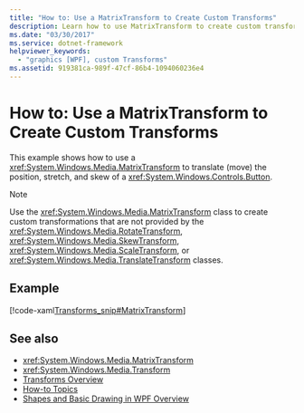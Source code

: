 ```yaml
---
title: "How to: Use a MatrixTransform to Create Custom Transforms"
description: Learn how to use MatrixTransform to create custom transforms and move the position, stretch, and skew of a Button.
ms.date: "03/30/2017"
ms.service: dotnet-framework
helpviewer_keywords:
  - "graphics [WPF], custom Transforms"
ms.assetid: 919381ca-989f-47cf-86b4-1094060236e4
---
```

# How to: Use a MatrixTransform to Create Custom Transforms

This example shows how to use a <xref:System.Windows.Media.MatrixTransform> to translate (move) the position, stretch, and skew of a <xref:System.Windows.Controls.Button>.

> [!NOTE]
> Use the <xref:System.Windows.Media.MatrixTransform> class to create custom transformations that are not provided by the <xref:System.Windows.Media.RotateTransform>, <xref:System.Windows.Media.SkewTransform>, <xref:System.Windows.Media.ScaleTransform>, or <xref:System.Windows.Media.TranslateTransform> classes.

## Example

[!code-xaml[Transforms_snip#MatrixTransform](~/samples/snippets/csharp/VS_Snippets_Wpf/Transforms_snip/CS/MatrixTransformExample.xaml#matrixtransform)]

## See also

- <xref:System.Windows.Media.MatrixTransform>
- <xref:System.Windows.Media.Transform>
- [Transforms Overview](transforms-overview.md)
- [How-to Topics](transformations-how-to-topics.md)
- [Shapes and Basic Drawing in WPF Overview](shapes-and-basic-drawing-in-wpf-overview.md)
